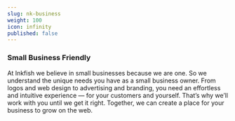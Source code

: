 ```yaml
---
slug: nk-business
weight: 100
icon: infinity
published: false
---
```

### Small Business Friendly

At Inkfish we believe in small businesses because we are one. So we understand
the unique needs you have as a small business owner. From logos and web design
to advertising and branding, you need an effortless and intuitive experience —
for your customers and yourself. That’s why we’ll work with you until we get
it right. Together, we can create a place for  your business to grow on the
web.
